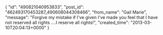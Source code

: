  {
   "id": "490821040953833",
   "post_id": "462493170453287_490608044308466",
   "from_name": "Gail Marie",
   "message": "Forgive my mistake if I've given I've made you feel that I have not reserved all rights ....I reserve all rights!",
   "created_time": "2013-03-10T20:04:13+0000"
 }
